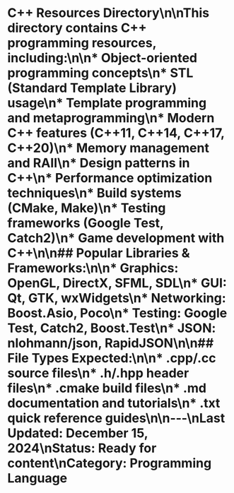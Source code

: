 # C++ Resources Directory\n\nThis directory contains C++ programming resources, including:\n\n*   Object-oriented programming concepts\n*   STL (Standard Template Library) usage\n*   Template programming and metaprogramming\n*   Modern C++ features (C++11, C++14, C++17, C++20)\n*   Memory management and RAII\n*   Design patterns in C++\n*   Performance optimization techniques\n*   Build systems (CMake, Make)\n*   Testing frameworks (Google Test, Catch2)\n*   Game development with C++\n\n## Popular Libraries & Frameworks:\n\n*   Graphics: OpenGL, DirectX, SFML, SDL\n*   GUI: Qt, GTK, wxWidgets\n*   Networking: Boost.Asio, Poco\n*   Testing: Google Test, Catch2, Boost.Test\n*   JSON: nlohmann/json, RapidJSON\n\n## File Types Expected:\n\n*   .cpp/.cc source files\n*   .h/.hpp header files\n*   .cmake build files\n*   .md documentation and tutorials\n*   .txt quick reference guides\n\n---\nLast Updated: December 15, 2024\nStatus: Ready for content\nCategory: Programming Language 